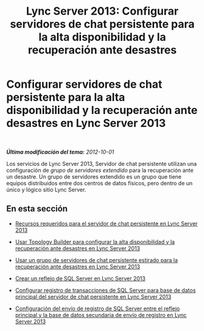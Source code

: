 ﻿---
title: 'Lync Server 2013: Configurar servidores de chat persistente para la alta disponibilidad y la recuperación ante desastres'
TOCTitle: Configurar servidores de chat persistente para la alta disponibilidad y la recuperación ante desastres
ms:assetid: eebc581c-e3a0-4b69-8a43-80b607b4d8f2
ms:mtpsurl: https://technet.microsoft.com/es-es/library/JJ205364(v=OCS.15)
ms:contentKeyID: 48277092
ms.date: 01/07/2017
mtps_version: v=OCS.15
ms.translationtype: HT
---

# Configurar servidores de chat persistente para la alta disponibilidad y la recuperación ante desastres en Lync Server 2013

 

_**Última modificación del tema:** 2012-10-01_

Los servicios de Lync Server 2013, Servidor de chat persistente utilizan una configuración de *grupo de servidores extendido* para la recuperación ante un desastre. Un grupo de servidores extendido es un grupo que tiene equipos distribuidos entre dos centros de datos físicos, pero dentro de un único y lógico sitio Lync Server.

## En esta sección

  - [Recursos requeridos para el servidor de chat persistente en Lync Server 2013](lync-server-2013-required-resources-for-persistent-chat-server.md)

  - [Usar Topology Builder para configurar la alta disponibilidad y la recuperación ante desastres en Lync Server 2013](lync-server-2013-using-topology-builder-to-configure-high-availability-and-disaster-recovery.md)

  - [Usar un grupo de servidores de chat persistente estirado para la recuperación ante desastres en Lync Server 2013](lync-server-2013-using-a-stretched-persistent-chat-server-pool-for-disaster-recovery.md)

  - [Crear un reflejo de SQL Server en Lync Server 2013](lync-server-2013-sql-server-mirroring.md)

  - [Configurar registro de transacciones de SQL Server para base de datos principal del servidor de chat persistente en Lync Server 2013](lync-server-2013-setting-up-sql-server-log-shipping-for-the-persistent-chat-server-primary-database.md)

  - [Configuración del envío de registro de SQL Server entre el reflejo principal y la base de datos secundaria de envío de registro en Lync Server 2013](lync-server-2013-setting-up-sql-server-log-shipping-between-the-primary-mirror-and-the-log-shipping-secondary-database.md)


